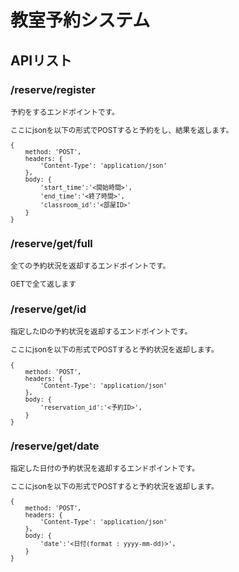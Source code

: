 # 教室予約システム
## APIリスト
### /reserve/register

<sub> 
予約をするエンドポイントです。

ここにjsonを以下の形式でPOSTすると予約をし、結果を返します。

```
{
    method: 'POST',
    headers: {
        'Content-Type': 'application/json'
    },
    body: {
        'start_time':'<開始時間>',
        'end_time':'<終了時間>',
        'classroom_id':'<部屋ID>'
    }
}
```

</sub>

### /reserve/get/full

<sub>

全ての予約状況を返却するエンドポイントです。

GETで全て返します

</sub>

### /reserve/get/id

<sub>

指定したIDの予約状況を返却するエンドポイントです。

ここにjsonを以下の形式でPOSTすると予約状況を返却します。

```
{
    method: 'POST',
    headers: {
        'Content-Type': 'application/json'
    },
    body: {
        'reservation_id':'<予約ID>',
    }
}
```

</sub>

### /reserve/get/date

<sub>

指定した日付の予約状況を返却するエンドポイントです。

ここにjsonを以下の形式でPOSTすると予約状況を返却します。

```
{
    method: 'POST',
    headers: {
        'Content-Type': 'application/json'
    },
    body: {
        'date':'<日付(format : yyyy-mm-dd)>',
    }
}
```

</sub>